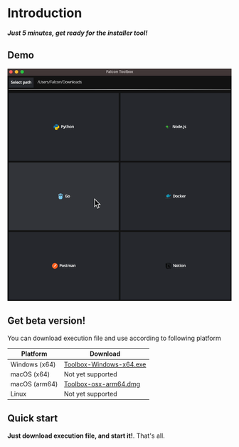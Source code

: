 
# Introduction
**_Just 5 minutes, get ready for the installer tool!_**

## Demo
![toolbox_demo](assets/app_demo.gif)

## Get beta version!
You can download execution file and use according to following platform

| Platform      | Download                                                                                                                 |
|---------------|--------------------------------------------------------------------------------------------------------------------------|
| Windows (x64) | [Toolbox-Windows-x64.exe](https://github.com/milkcoke/toolbox-gui/releases/download/v1.0.1-beta/Toolbox-Windows-x64.exe) |
| macOS (x64)   | Not yet supported                                                                                                        |
| macOS (arm64) | [Toolbox-osx-arm64.dmg](https://github.com/milkcoke/toolbox-gui/releases/download/v1.0.1-beta/Toolbox-osx-arm64.dmg)     |
| Linux         | Not yet supported                                                                                                        |

## Quick start
**Just download execution file, and start it!**. 
That's all.
